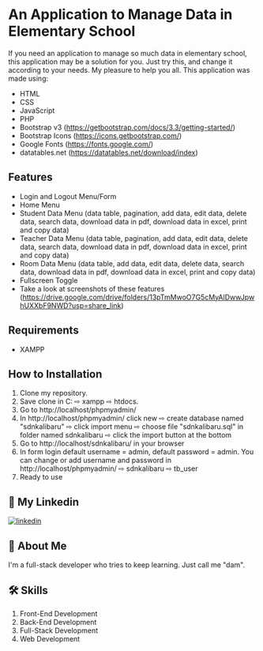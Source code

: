 # An Application to Manage Data in Elementary School

If you need an application to manage so much data in elementary school, this application may be a solution for you. Just try this, and change it according to your needs. My pleasure to help you all. This application was made using:
- HTML
- CSS
- JavaScript
- PHP
- Bootstrap v3 (https://getbootstrap.com/docs/3.3/getting-started/)
- Bootstrap Icons (https://icons.getbootstrap.com/)
- Google Fonts (https://fonts.google.com/)
- datatables.net (https://datatables.net/download/index)

## Features
- Login and Logout Menu/Form
- Home Menu
- Student Data Menu (data table, pagination, add data, edit data, delete data, search data, download data in pdf, download data in excel, print and copy data)
- Teacher Data Menu (data table, pagination, add data, edit data, delete data, search data, download data in pdf, download data in excel, print and copy data)
- Room Data Menu (data table, add data, edit data, delete data, search data, download data in pdf, download data in excel, print and copy data)
- Fullscreen Toggle
- Take a look at screenshots of these features (https://drive.google.com/drive/folders/13pTmMwoO7G5cMyAlDwwJpwhUXXbF9NWD?usp=share_link)

## Requirements
- XAMPP

## How to Installation
1. Clone my repository.
2. Save clone in C: ⇨ xampp ⇨ htdocs. 
3. Go to http://localhost/phpmyadmin/
4. In http://localhost/phpmyadmin/ click new ⇨ create database named "sdnkalibaru" ⇨ click import menu ⇨ choose file "sdnkalibaru.sql" in folder named sdnkalibaru ⇨ click the import button at the bottom
5. Go to http://localhost/sdnkalibaru/ in your browser
6. In form login default username = admin, default password = admin. You can change or add username and password in http://localhost/phpmyadmin/ ⇨ sdnkalibaru ⇨ tb_user
7. Ready to use
    
## 🔗 My Linkedin
[![linkedin](https://img.shields.io/badge/linkedin-0A66C2?style=for-the-badge&logo=linkedin&logoColor=white)](https://www.linkedin.com/in/pangeran-saddam-husain-2b5096207/)

## 🚀 About Me
I'm a full-stack developer who tries to keep learning. Just call me "dam".

## 🛠 Skills
1. Front-End Development
2. Back-End Development
3. Full-Stack Development
4. Web Development
